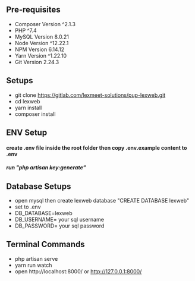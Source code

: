 ## Pre-requisites
- Composer Version ^2.1.3
- PHP ^7.4
- MySQL Version 8.0.21
- Node Version ^12.22.1
- NPM Version 6.14.12
- Yarn Version ^1.22.10
- Git Version 2.24.3
## Setups
- git clone https://gitlab.com/lexmeet-solutions/pup-lexweb.git
- cd lexweb
- yarn install
- composer install
## ENV Setup
#### create .env file inside the root folder then copy .env.example content to .env
##### run "php artisan key:generate"
## Database Setups
- open mysql then create lexweb database "CREATE DATABASE lexweb"
- set to .env
- DB_DATABASE=lexweb
- DB_USERNAME= your sql username
- DB_PASSWORD= your sql password
## Terminal Commands
- php artisan serve
- yarn run watch
- open http://localhost:8000/ or http://127.0.0.1:8000/